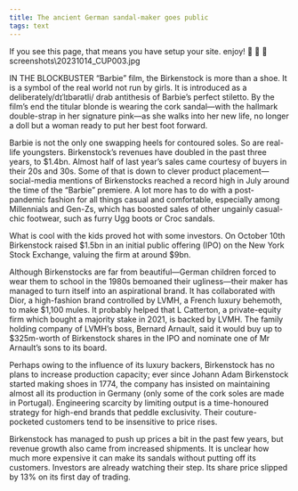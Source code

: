 ```yaml
---
title: The ancient German sandal-maker goes public
tags: text
---
```


If you see this page, that means you have setup your site. enjoy! :ghost: :ghost: :ghost:
screenshots\20231014_CUP003.jpg

IN THE BLOCKBUSTER “Barbie” film, the Birkenstock is more than a shoe. It is a symbol of the real world not run by girls. It is introduced as a deliberately/dɪˈlɪbərətli/ drab antithesis of Barbie’s perfect stiletto. By the film’s end the titular blonde is wearing the cork sandal—with the hallmark double-strap in her signature pink—as she walks into her new life, no longer a doll but a woman ready to put her best foot forward.

Barbie is not the only one swapping heels for contoured soles. So are real-life youngsters. Birkenstock’s revenues have doubled in the past three years, to $1.4bn. Almost half of last year’s sales came courtesy of buyers in their 20s and 30s. Some of that is down to clever product placement—social-media mentions of Birkenstocks reached a record high in July around the time of the “Barbie” premiere. A lot more has to do with a post-pandemic fashion for all things casual and comfortable, especially among Millennials and Gen-Zs, which has boosted sales of other ungainly casual-chic footwear, such as furry Ugg boots or Croc sandals.

What is cool with the kids proved hot with some investors. On October 10th Birkenstock raised $1.5bn in an initial public offering (IPO) on the New York Stock Exchange, valuing the firm at around $9bn.

Although Birkenstocks are far from beautiful—German children forced to wear them to school in the 1980s bemoaned their ugliness—their maker has managed to turn itself into an aspirational brand. It has collaborated with Dior, a high-fashion brand controlled by LVMH, a French luxury behemoth, to make $1,100 mules. It probably helped that L Catterton, a private-equity firm which bought a majority stake in 2021, is backed by LVMH. The family holding company of LVMH’s boss, Bernard Arnault, said it would buy up to $325m-worth of Birkenstock shares in the IPO and nominate one of Mr Arnault’s sons to its board.

Perhaps owing to the influence of its luxury backers, Birkenstock has no plans to increase production capacity; ever since Johann Adam Birkenstock started making shoes in 1774, the company has insisted on maintaining almost all its production in Germany (only some of the cork soles are made in Portugal). Engineering scarcity by limiting output is a time-honoured strategy for high-end brands that peddle exclusivity. Their couture-pocketed customers tend to be insensitive to price rises.

Birkenstock has managed to push up prices a bit in the past few years, but revenue growth also came from increased shipments. It is unclear how much more expensive it can make its sandals without putting off its customers. Investors are already watching their step. Its share price slipped by 13% on its first day of trading. 


